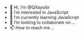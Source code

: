 - 👋 Hi, I’m @Qifaysibr
- 👀 I’m interested in JavaScript 
- 🌱 I’m currently learning JavaScript 
- 💞️ I’m looking to collaborate on ...
- 📫 How to reach me ...

<!---
Qifaysibr/Qifaysibr is a ✨ special ✨ repository because its `README.md` (this file) appears on your GitHub profile.
You can click the Preview link to take a look at your changes.
--->
